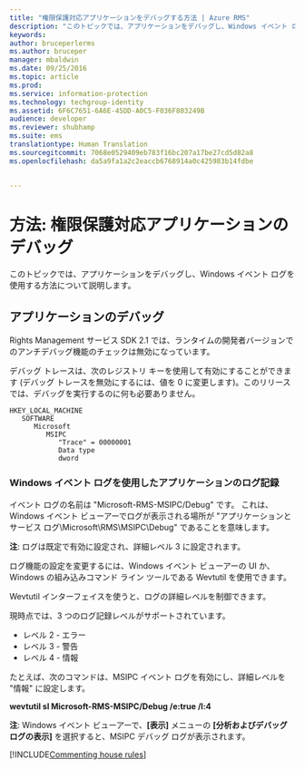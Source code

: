 ```yaml
---
title: "権限保護対応アプリケーションをデバッグする方法 | Azure RMS"
description: "このトピックでは、アプリケーションをデバッグし、Windows イベント ログを使用する方法について説明します。"
keywords: 
author: bruceperlerms
ms.author: bruceper
manager: mbaldwin
ms.date: 09/25/2016
ms.topic: article
ms.prod: 
ms.service: information-protection
ms.technology: techgroup-identity
ms.assetid: 6F6C7651-6A6E-45DD-A0C5-F036F803249B
audience: developer
ms.reviewer: shubhamp
ms.suite: ems
translationtype: Human Translation
ms.sourcegitcommit: 7068e0529409eb783f16bc207a17be27cd5d82a8
ms.openlocfilehash: da5a9fa1a2c2eaccb6768914a0c425983b14fdbe


---
```


# <a name="how-to-debug-a-rights-enabled-application"></a>方法: 権限保護対応アプリケーションのデバッグ

このトピックでは、アプリケーションをデバッグし、Windows イベント ログを使用する方法について説明します。

## <a name="debugging-your-application"></a>アプリケーションのデバッグ

Rights Management サービス SDK 2.1 では、ランタイムの開発者バージョンでのアンチデバッグ機能のチェックは無効になっています。

デバッグ トレースは、次のレジストリ キーを使用して有効にすることができます (デバッグ トレースを無効にするには、値を 0 に変更します)。このリリースでは、デバッグを実行するのに何も必要ありません。


```
HKEY_LOCAL_MACHINE
   SOFTWARE
      Microsoft
         MSIPC
            "Trace" = 00000001
            Data type
            dword
```

### <a name="application-logging-by-using-the-windows-event-log"></a>Windows イベント ログを使用したアプリケーションのログ記録

イベント ログの名前は "Microsoft-RMS-MSIPC/Debug" です。 これは、Windows イベント ビューアーでログが表示される場所が "アプリケーションとサービス ログ\\Microsoft\\RMS\\MSIPC\\Debug" であることを意味します。

**注**: ログは既定で有効に設定され、詳細レベル 3 に設定されます。

 

ログ機能の設定を変更するには、Windows イベント ビューアーの UI か、Windows の組み込みコマンド ライン ツールである Wevtutil を使用できます。

Wevtutil インターフェイスを使うと、ログの詳細レベルを制御できます。

現時点では、3 つのログ記録レベルがサポートされています。

-   レベル 2 - エラー
-   レベル 3 - 警告
-   レベル 4 - 情報

たとえば、次のコマンドは、MSIPC イベント ログを有効にし、詳細レベルを "情報" に設定します。

**wevtutil sl Microsoft-RMS-MSIPC/Debug /e:true /l:4**

**注**: Windows イベント ビューアーで、**[表示]** メニューの **[分析およびデバッグ ログの表示]** を選択すると、MSIPC デバッグ ログが表示されます。

[!INCLUDE[Commenting house rules](../includes/houserules.md)]


<!--HONumber=Jan17_HO1-->


